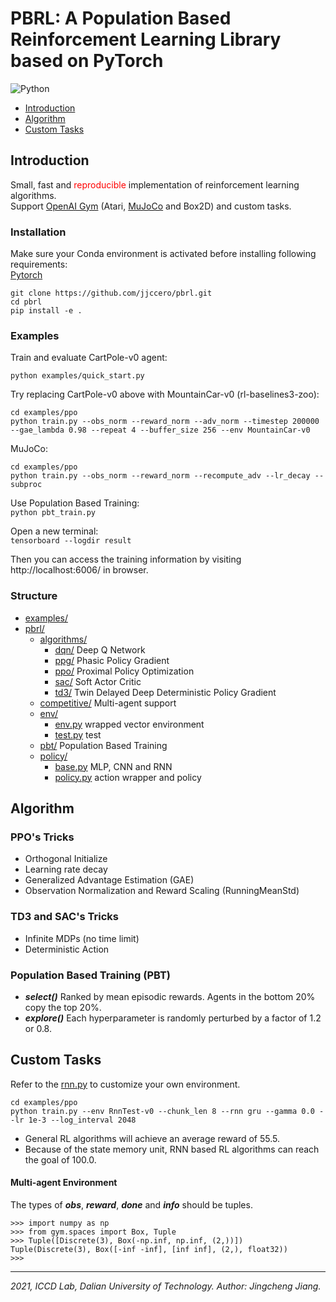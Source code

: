 # PBRL: A Population Based Reinforcement Learning Library based on PyTorch

![Python](https://img.shields.io/badge/language-python-green.svg)

* [Introduction](#introduction)
* [Algorithm](#algorithm)
* [Custom Tasks](#custom-tasks)

## Introduction

Small, fast and <font color=#FF0000>reproducible</font> implementation of reinforcement learning algorithms.  
Support [OpenAI Gym](https://gym.openai.com/) (Atari, [MuJoCo](http://www.mujoco.org/) and Box2D) and custom tasks.

### Installation

Make sure your Conda environment is activated before installing following requirements:  
[Pytorch](https://pytorch.org/)

```
git clone https://github.com/jjccero/pbrl.git
cd pbrl
pip install -e .
```

### Examples

Train and evaluate CartPole-v0 agent:

```
python examples/quick_start.py
```

Try replacing CartPole-v0 above with MountainCar-v0 (rl-baselines3-zoo):

```
cd examples/ppo
python train.py --obs_norm --reward_norm --adv_norm --timestep 200000 --gae_lambda 0.98 --repeat 4 --buffer_size 256 --env MountainCar-v0
```

MuJoCo:

```
cd examples/ppo
python train.py --obs_norm --reward_norm --recompute_adv --lr_decay --subproc
```

Use Population Based Training:  
`python pbt_train.py`

Open a new terminal:  
`tensorboard --logdir result`

Then you can access the training information by visiting http://localhost:6006/ in browser.

### Structure

* [examples/](/examples)
* [pbrl/](/pbrl)
    * [algorithms/](/pbrl/algorithms)
        * [dqn/](/pbrl/algorithms/dqn) Deep Q Network
        * [ppg/](/pbrl/algorithms/ppg) Phasic Policy Gradient
        * [ppo/](/pbrl/algorithms/ppo) Proximal Policy Optimization
        * [sac/](/pbrl/algorithms/sac) Soft Actor Critic
        * [td3/](/pbrl/algorithms/td3) Twin Delayed Deep Deterministic Policy Gradient
    * [competitive/](/pbrl/competitive) Multi-agent support
    * [env/](/pbrl/env)
        * [env.py](/pbrl/env/env.py) wrapped vector environment
        * [test.py](/pbrl/env/test/rnn.py) test
    * [pbt/](/pbrl/pbt) Population Based Training
    * [policy/](/pbrl/policy)
        * [base.py](/pbrl/policy/base.py) MLP, CNN and RNN
        * [policy.py](/pbrl/policy/policy.py) action wrapper and policy

## Algorithm

### PPO's Tricks

* Orthogonal Initialize
* Learning rate decay
* Generalized Advantage Estimation (GAE)
* Observation Normalization and Reward Scaling (RunningMeanStd)

### TD3 and SAC's Tricks

* Infinite MDPs (no time limit)
* Deterministic Action

### Population Based Training (PBT)

* **_select()_** Ranked by mean episodic rewards. Agents in the bottom 20% copy the top 20%.
* **_explore()_** Each hyperparameter is randomly perturbed by a factor of 1.2 or 0.8.

## Custom Tasks

Refer to the [rnn.py](/pbrl/env/test/rnn.py) to customize your own environment.

```
cd examples/ppo
python train.py --env RnnTest-v0 --chunk_len 8 --rnn gru --gamma 0.0 --lr 1e-3 --log_interval 2048
```

* General RL algorithms will achieve an average reward of 55.5.
* Because of the state memory unit, RNN based RL algorithms can reach the goal of 100.0.

#### Multi-agent Environment

The types of **_obs_**, **_reward_**, **_done_** and **_info_** should be tuples.

```
>>> import numpy as np
>>> from gym.spaces import Box, Tuple
>>> Tuple([Discrete(3), Box(-np.inf, np.inf, (2,))])
Tuple(Discrete(3), Box([-inf -inf], [inf inf], (2,), float32))
>>> 
```

---
*2021, ICCD Lab, Dalian University of Technology. Author: Jingcheng Jiang.*  
